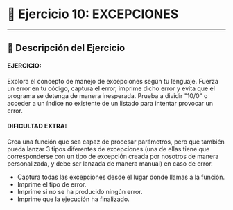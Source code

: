 # 📝 Ejercicio 10: EXCEPCIONES

---

## 📌 Descripción del Ejercicio

#### EJERCICIO:

Explora el concepto de manejo de excepciones según tu lenguaje.
Fuerza un error en tu código, captura el error, imprime dicho error y evita que el programa se detenga de manera inesperada.
Prueba a dividir "10/0" o acceder a un índice no existente de un listado para intentar provocar un error.

 #### DIFICULTAD EXTRA:

Crea una función que sea capaz de procesar parámetros, pero que también pueda lanzar 3 tipos diferentes de excepciones (una de ellas tiene que corresponderse con un tipo de excepción creada por nosotros de manera personalizada, y debe ser lanzada de manera manual) en caso de error.
- Captura todas las excepciones desde el lugar donde llamas a la función.
- Imprime el tipo de error.
- Imprime si no se ha producido ningún error.
- Imprime que la ejecución ha finalizado. 
